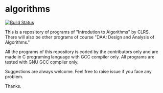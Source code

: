 # algorithms

[![Build Status](https://travis-ci.org/piyush-maurya/algorithms.svg)](https://travis-ci.org/piyush-maurya/algorithms/)

This is a repository of programs of "Introdution to Algorithms" by CLRS. There will also be other programs of course "DAA: Design and Analysis of Algorithms."

All the programs of this repository is coded by the contributors only and are made in C programing language with GCC compiler only.
All programs are tested with GNU GCC compiler only.

Suggestions are always welcome. Feel free to raise issue if you face any problem.

Thanks.
